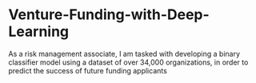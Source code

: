 # Venture-Funding-with-Deep-Learning
 As a risk management associate, I am tasked with developing a binary classifier model using a dataset of over 34,000 organizations, in order to predict the success of future funding applicants
